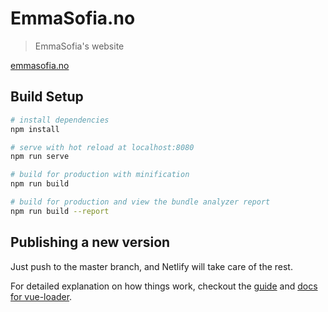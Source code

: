# EmmaSofia.no

> EmmaSofia's website

[emmasofia.no](https://emmasofia.no/)

## Build Setup

``` bash
# install dependencies
npm install

# serve with hot reload at localhost:8080
npm run serve

# build for production with minification
npm run build

# build for production and view the bundle analyzer report
npm run build --report
```

## Publishing a new version

Just push to the master branch, and Netlify will take care of the rest.

For detailed explanation on how things work, checkout the [guide](http://vuejs-templates.github.io/webpack/) and [docs for vue-loader](http://vuejs.github.io/vue-loader).
